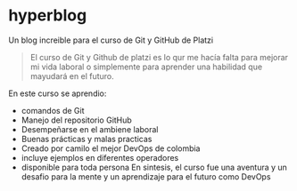 # hyperblog
Un blog increible para el curso de Git y GitHub de Platzi
>El curso de Git y Github de platzi es lo qur me hacía falta para mejorar mi vida laboral o simplemente para aprender una habilidad que mayudará en el futuro. 

En este curso se aprendio: 
- comandos de Git 
- Manejo del repositorio GitHub 
- Desempeñarse en el ambiene laboral
- Buenas prácticas y malas practicas
- Creado por camilo el mejor DevOps de colombia
- incluye ejemplos en diferentes operadores
- disponible para toda persona
En sintesis, el curso fue una aventura y un desafio para la mente y un aprendizaje para el futuro como DevOps
